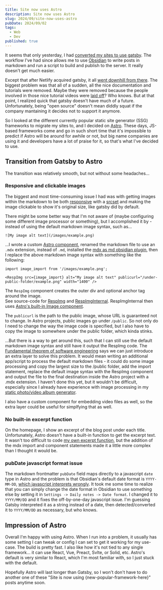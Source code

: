 ```yaml
---
title: Site now uses Astro
description: Site now uses Astro
slug: 2024/09/site-now-uses-astro
pubDate: 2024/09/02
tags:
  - Web
  - Dev
published: true
---
```


It seems that only yesterday, I had [converted my sites to use gatsby](https://gglas.ninja/blog/2022/07/site-now-uses-gatsby/). The workflow I've had since allows me to use [Obsidian](https://obsidian.md/) to write posts in markdown and run a script to build and publish to the server. It really doesn't get much easier.

Except that after Netlify acquired gatsby, it all [went downhill from there](https://x.com/wardpeet/status/1693014604694061194). The biggest problem was that all of a sudden, all the nice documentation and tutorials were removed. Maybe they were removed because the people involved in those nice tutorial videos were [laid off](https://x.com/wardpeet/status/1693014604694061194)? Who knows. But at that point, I realized quick that gatsby doesn't have much of a future. Unfortunately, being "open source" doesn't mean diddly squat if the company mantaining it decides not to support it anymore.

So I looked at the different currently popular static site generator (SSG) frameworks to migrate my sites to, and I decided on [Astro](https://astro.build). These days, JS-based frameworks come and go in such short time that it's impossible to predict if Astro will be around for awhile or not, but big name companies are using it and developers have a lot of praise for it, so that's what I've decided to use.

## Transition from Gatsby to Astro

The transition was relatively smooth, but not without some headaches...

### Responsive and clickable images

The biggest and most time-consuming issue I had was with getting images within the markdown to be both [responsive](https://developer.mozilla.org/en-US/docs/Learn/HTML/Multimedia_and_embedding/Responsive_images) with a [srcset](https://developer.mozilla.org/en-US/docs/Web/API/HTMLImageElement/srcset) and making the image clickable to show it's original size, like gatsby did by default.

There might be some better way that I'm not aware of (maybe configuring some different image processor or something), but I accomplished it by - instead of using the default markdown image syntax, such as...

```
![My image alt text](/images/example.png)
```

...I wrote a custom [Astro component](https://docs.astro.build/en/basics/astro-components/), renamed the markdown file to use an `.mdx` extension, instead of `.md`, installed the [mdx as md obsidian plugin](https://github.com/mkozhukharenko/mdx-as-md-obsidian), then I replace the above markdown image syntax with something like the following:

```
import image_import from '/images/example.png';

<RespImg src={image_import} alt="My image alt text" publicurl="/under-public-folder/example.png" width="1400" />
```

The `RespImg` component creates the outer div and optional anchor tag around the image.  
See source-code for [RespImg](https://github.com/gordonglas/gglas-ninja-astro/blob/main/src/components/RespImg.astro) and [RespImgInternal](https://github.com/gordonglas/gglas-ninja-astro/blob/main/src/components/RespImgInternal.astro). RespImgInternal then uses [Astro's built-in Image component](https://docs.astro.build/en/guides/images/#image--astroassets).

The `publicurl` is the path to the public image, whose URL is guaranteed not to change. In Astro projects, public images go under `/public`. So not only do I need to change the way the image code is specified, but I also have to copy the image to somewhere under the public folder, which kinda stinks.

...But there is a way to get around this, such that I can still use the default markdown image syntax and still have it output the RespImg code. The [Fundamental theorem of software engineering](https://en.wikipedia.org/wiki/Fundamental_theorem_of_software_engineering) says we can just introduce an extra layer to solve this problem. It would mean writing an additional app/script to process the default markdown files - it could do some image processing and copy the largest size to the /public folder, add the import statement, replace the default image syntax with the RespImg component and output the file to the final destination inside the Astro project with a .mdx extension. I haven't done this yet, but it wouldn't be difficult, especially since I already have experience with image processing in my [static photo/video album generator](https://github.com/gordonglas/tellah-photo).

I also have a custom component for embedding video files as well, so the extra layer could be useful for simplfying that as well.

### No built-in excerpt function

On the homepage, I show an excerpt of the blog post under each title. Unfortunately, Astro doesn't have a built-in function to get the excerpt text. It wasn't too difficult to code [my own excerpt function](https://github.com/gordonglas/gglas-ninja-astro/blob/e6f1520bcfd9b074d1844d9b8bfba11a9f890cb6/src/lib/blog.ts#L45), but the addition of the mdx import and component statements made it a little more complex than I thought it would be.

### pubDate javascript format issue

The markdown frontmatter `pubDate` field maps directly to a javascript `date` type in Astro and the problem is that Obsidian's default date format is `YYYY-MM-DD`, [which javascript interprets wrongly](https://stackoverflow.com/questions/7556591/). It took me some time to realize that you can simply change the date format in Obsidian to use something else by setting it in `Settings -> Daily notes -> Date format`. I changed it to `YYYY/MM/DD` and it fixes the off-by-one-day javascript issue. I'm guessing Gatsby interpreted it as a string instead of a date, then detected/converted it to `YYYY/MM/DD` as necessary, but who knows.

## Impression of Astro

Overall I'm happy with using Astro. When I run into a problem, it usually has some setting I can tweak or config I can set to get it working for my use-case. The build is pretty fast. I also like how it's not tied to any single framework... it can use React, Vue, Preact, Svlte, or Solid, etc. Astro's default is very similar to React, which I'm most familiar with, so I just stuck with the default.

Hopefully Astro will last longer than Gatsby, so I won't don't have to do another one of these "Site is now using {new-popular-framework-here}" posts anytime soon.
